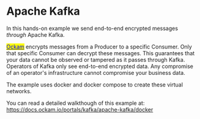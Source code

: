 # Apache Kafka

In this hands-on example we send end-to-end encrypted messages _through_ Apache Kafka.

[<mark style="color:blue;">Ockam</mark>](https://docs.ockam.io/) encrypts messages from a Producer to a specific Consumer. Only that specific Consumer can decrypt these messages. This guarantees that your data cannot be observed or tampered as it passes through Kafka. Operators of Kafka only see end-to-end encrypted data. Any compromise of an operator's infrastructure cannot compromise your business data.

The example uses docker and docker compose to create these virtual networks.

You can read a detailed walkthough of this example at:
https://docs.ockam.io/portals/kafka/apache-kafka/docker
